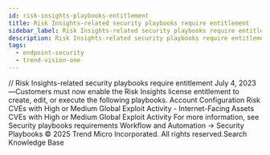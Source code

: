 ```yaml
---
id: risk-insights-playbooks-entitlement
title: Risk Insights-related security playbooks require entitlement
sidebar_label: Risk Insights-related security playbooks require entitlement
description: Risk Insights-related security playbooks require entitlement
tags:
  - endpoint-security
  - trend-vision-one
---
```


/*<![CDATA[*/ $('#title').html($('meta[name=map-description]').attr('content')); /*]]>*/ Risk Insights-related security playbooks require entitlement July 4, 2023—Customers must now enable the Risk Insights license entitlement to create, edit, or execute the following playbooks. Account Configuration Risk CVEs with High or Medium Global Exploit Activity - Internet-Facing Assets CVEs with High or Medium Global Exploit Activity For more information, see Security playbooks requirements Workflow and Automation → Security Playbooks © 2025 Trend Micro Incorporated. All rights reserved.Search Knowledge Base